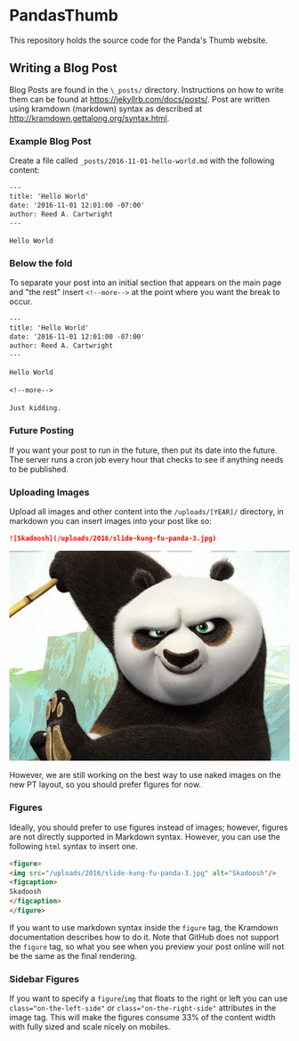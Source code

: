 # PandasThumb
This repository holds the source code for the Panda's Thumb website.

## Writing a Blog Post

Blog Posts are found in the `\_posts/` directory.  Instructions on how to write them can be found at https://jekyllrb.com/docs/posts/.  Post are written using kramdown (markdown) syntax as described at http://kramdown.gettalong.org/syntax.html.

### Example Blog Post
Create a file called `_posts/2016-11-01-hello-world.md` with the following content:

```
---
title: 'Hello World'
date: '2016-11-01 12:01:00 -07:00'
author: Reed A. Cartwright
---

Hello World
```

### Below the fold
To separate your post into an initial section that appears on the main page and "the rest" insert `<!--more-->` at the point where you want the break to occur.

```
---
title: 'Hello World'
date: '2016-11-01 12:01:00 -07:00'
author: Reed A. Cartwright
---

Hello World

<!--more-->

Just kidding.
```

### Future Posting

If you want your post to run in the future, then put its date into the future. The server runs a cron job every hour that checks to see if anything needs to be published.

### Uploading Images

Upload all images and other content into the `/uploads/[YEAR]/` directory, in markdown you can insert images into your post like so:

```markdown
![Skadoosh](/uploads/2016/slide-kung-fu-panda-3.jpg)
```

![Skadoosh](/uploads/2016/slide-kung-fu-panda-3.jpg)

However, we are still working on the best way to use naked images on the new PT layout, so you should prefer figures for now.

### Figures

Ideally, you should prefer to use figures instead of images; however, figures are not directly supported in Markdown syntax.  However, you can use the following `html` syntax to insert one.

```html
<figure>
<img src="/uploads/2016/slide-kung-fu-panda-3.jpg" alt="Skadoosh"/>
<figcaption>
Skadoosh
</figcaption>
</figure>
```

If you want to use markdown syntax inside the `figure` tag, the Kramdown documentation describes how to do it.  Note that GitHub does not support the `figure` tag, so what you see when you preview your post online will not be the same as the final rendering.

### Sidebar Figures

If you want to specify a `figure`/`img` that floats to the right or left you can use `class="on-the-left-side"` or `class="on-the-right-side"` attributes in the image tag. This will make the figures consume 33% of the content width with fully sized and scale nicely on mobiles.

